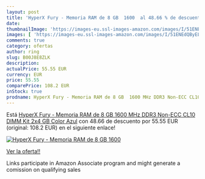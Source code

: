 ```yaml
---
layout: post
title: 'HyperX Fury - Memoria RAM de 8 GB  1600  al 48.66 % de descuento'
date: 
thumbnailImage: 'https://images-eu.ssl-images-amazon.com/images/I/51ENEdQByEL._SL200_.jpg'
images: [ 'https://images-eu.ssl-images-amazon.com/images/I/51ENEdQByEL._SL200_.jpg' ]
comments: true
category: ofertas
author: ring
slug: B00J8E8ZLK
description:
actualPrice: 55.55 EUR
currency: EUR
price: 55.55
comparePrice: 108.2 EUR
inStock: true
prodname: HyperX Fury - Memoria RAM de 8 GB  1600 MHz DDR3 Non-ECC CL10 DIMM  Kit 2x4 GB   Color Azul
---
```


Está [HyperX Fury - Memoria RAM de 8 GB  1600 MHz DDR3 Non-ECC CL10 DIMM  Kit 2x4 GB   Color Azul](https://www.amazon.es/dp/B00J8E8ZLK/?tag=tolees-21) con 48.66 de descuento por 55.55 EUR (original: 108.2 EUR) en el siguiente enlace!

[![HyperX Fury - Memoria RAM de 8 GB  1600 ](https://images-eu.ssl-images-amazon.com/images/I/51ENEdQByEL._SL200_.jpg)](https://www.amazon.es/dp/B00J8E8ZLK/?tag=tolees-21)

[Ver la oferta!!](https://www.amazon.es/dp/B00J8E8ZLK/?tag=tolees-21)

Links participate in Amazon Associate program and might generate a comission on qualifying sales


